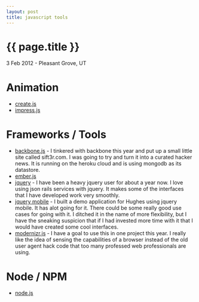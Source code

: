 ```yaml
---
layout: post
title: javascript tools
---
```


{{ page.title }}
================

<p class="meta">3 Feb 2012 - Pleasant Grove, UT</p>


Animation
=========
* [create.js](http://createjs.com/)
* [impress.js](http://bartaz.github.com/impress.js/#/bored)

Frameworks / Tools
==========
* [backbone.js](http://documentcloud.github.com/backbone/) - I tinkered with backbone this year and put up a small little site called sift3r.com.  I was going to try and turn it into a curated hacker news.  It is running on the heroku cloud and is using mongodb as its datastore.
* [ember.js](http://emberjs.com/)
* [jquery](http://jquery.com/) - I have been a heavy jquery user for about a year now.  I love using json rails services with jquery.  It makes some of the interfaces that I have developed work very smoothly.
* [jquery mobile](http://jquerymobile.com/) - I built a demo application for Hughes using jquery mobile.  It has alot going for it.  There could be some really good use cases for going with it.  I ditched it in the name of more flexibility, but I have the sneaking suspicion that if I had invested more time with it that I would have created some cool interfaces.
* [modernizr.js](http://www.modernizr.com/) - I have a goal to use this in one project this year.  I really like the idea of sensing the capabilities of a browser instead of the old user agent hack code that too many professed web professionals are using.


Node / NPM
===========
* [node.js](http://nodejs.org/)
